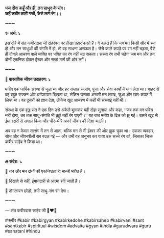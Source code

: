 **भज दीना कहूँ और ही, तन साधुन के संग।**\
**कहैं कबीर कारी गजी, कैसे लागे रंग।।**

➖➖➖

**✨ अर्थ: ⤵**

इस दोहे में संत कबीरदास जी दोहरेपन पर तीखा प्रहार करते हैं। वे कहते हैं कि जब मन किसी और में रमा हो और तन साधुओं की संगति में हो, तो वह साधना असफल है। जैसे काले कपड़े पर रंग नहीं चढ़ता, वैसे ही दोगले आचरण वाले व्यक्ति पर भक्ति का रंग नहीं चढ़ सकता। सच्चा रंग तभी चढ़ेगा जब मन और तन दोनों एकनिष्ठ होकर ईश्वर और सच्चे मार्ग की ओर लगें।

➖➖➖

**🌾 वास्तविक जीवन उदाहरण: ⤵**

मनीष एक धार्मिक संस्था से जुड़ा था और हर सप्ताह सत्संग, पूजा और सेवा कार्यों में भाग लेता था। बाहर से वह बहुत सज्जन और धर्मपरायण दिखता था, लेकिन उसका असली मन शराब, जुआ और छल-कपट में लिप्त था। वह दूसरों को ज्ञान देता, लेकिन खुद आचरण में कहीं भी सच्चाई नहीं थी।

संस्था के एक वृद्ध संत ने एक दिन उसे अकेले बुलाकर यही दोहा सुनाया और कहा, ‘‘जब तक मन पवित्र नहीं होगा, तब तक साधु-संगति भी तुझे नहीं रंग पाएगी।’’ यह बात मनीष के दिल को छू गई। उसने खुद से ईमानदारी से सवाल किया और धीरे-धीरे अपने जीवन की दिशा बदली।

अब वह न केवल सत्संग में तन से आता, बल्कि मन से भी ईश्वर की ओर झुक चुका था। उसका व्यवहार, सोच और जीवनशैली सब बदल गई — और तभी वह अनुभव कर पाया उस सच्चे रंग को, जिसका जिक्र कबीर साहेब ने किया था।

➖➖➖

**🔥 संदेश: ⤵**

📌 तन और मन दोनों की एकनिष्ठता ही सच्ची भक्ति है।

📌 दिखावे से नहीं, ईमानदारी से आत्मा रंगी जाती है।

📌 दोगलापन छोड़ो, तभी साधु-संग रंग देगा।

➖➖➖

— संत कबीरदास साहेब जी 🙏❤️💯

#कबीर #kabir #kabirgyan #kabirkedohe #kabirsaheb #kabirvani #sant #santkabir #spiritual #wisdom #advaita #gyan #india #gurudwara #guru #sanatani #hindu
